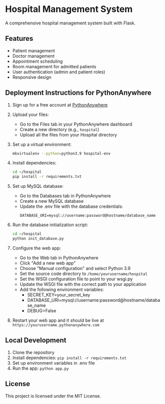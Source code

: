 # Hospital Management System

A comprehensive hospital management system built with Flask.

## Features

- Patient management
- Doctor management
- Appointment scheduling
- Room management for admitted patients
- User authentication (admin and patient roles)
- Responsive design

## Deployment Instructions for PythonAnywhere

1. Sign up for a free account at [PythonAnywhere](https://www.pythonanywhere.com/)

2. Upload your files:
   - Go to the Files tab in your PythonAnywhere dashboard
   - Create a new directory (e.g., `hospital`)
   - Upload all the files from your Hospital directory

3. Set up a virtual environment:
   ```bash
   mkvirtualenv --python=python3.9 hospital-env
   ```

4. Install dependencies:
   ```bash
   cd ~/hospital
   pip install -r requirements.txt
   ```

5. Set up MySQL database:
   - Go to the Databases tab in PythonAnywhere
   - Create a new MySQL database
   - Update the .env file with the database credentials:
     ```
     DATABASE_URI=mysql://username:password@hostname/database_name
     ```

6. Run the database initialization script:
   ```bash
   cd ~/hospital
   python init_database.py
   ```

7. Configure the web app:
   - Go to the Web tab in PythonAnywhere
   - Click "Add a new web app"
   - Choose "Manual configuration" and select Python 3.9
   - Set the source code directory to `/home/yourusername/hospital`
   - Set the WSGI configuration file to point to your wsgi.py
   - Update the WSGI file with the correct path to your application
   - Add the following environment variables:
     - SECRET_KEY=your_secret_key
     - DATABASE_URI=mysql://username:password@hostname/database_name
     - DEBUG=False

8. Restart your web app and it should be live at `https://yourusername.pythonanywhere.com`

## Local Development

1. Clone the repository
2. Install dependencies: `pip install -r requirements.txt`
3. Set up environment variables in .env file
4. Run the app: `python app.py`

## License

This project is licensed under the MIT License. 